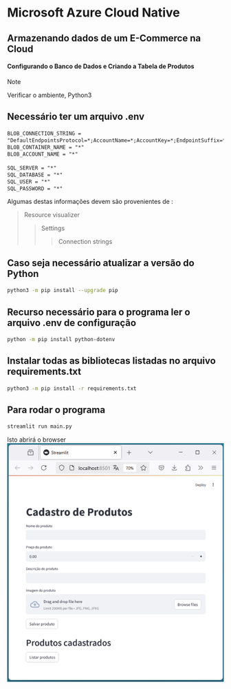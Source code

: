 # Microsoft Azure Cloud Native
## Armazenando dados de um E-Commerce na Cloud 
#### Configurando o Banco de Dados e Criando a Tabela de Produtos 

> [!NOTE]
> Verificar o ambiente, Python3

## Necessário ter um arquivo .env
```
BLOB_CONNECTION_STRING = "DefaultEndpointsProtocol=*;AccountName=*;AccountKey=*;EndpointSuffix=*"
BLOB_CONTAINER_NAME = "*"
BLOB_ACCOUNT_NAME = "*"

SQL_SERVER = "*"
SQL_DATABASE = "*"
SQL_USER = "*"
SQL_PASSWORD = "*"
```
Algumas destas informações devem são provenientes de :
>Resource visualizer
>> Settings
>>>   Connection strings


## Caso seja necessário atualizar a versão do Python
```bash
python3 -m pip install --upgrade pip
```

## Recurso necessário para o programa ler o arquivo .env de configuração
```bash
python -m pip install python-dotenv
```

## Instalar todas as bibliotecas listadas no arquivo requirements.txt
```bash
python3 -m pip install -r requirements.txt
```

## Para rodar o programa
```bash
streamlit run main.py
```
Isto abrirá o browser
![Página](./doc/assets/images/browser.png)
          


